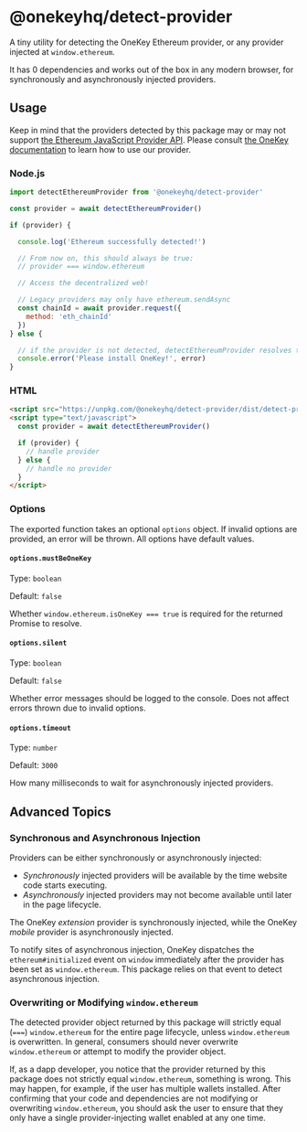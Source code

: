 # @onekeyhq/detect-provider

A tiny utility for detecting the OneKey Ethereum provider, or any provider injected at `window.ethereum`.

It has 0 dependencies and works out of the box in any modern browser, for synchronously and asynchronously injected providers.

## Usage

Keep in mind that the providers detected by this package may or may not support [the Ethereum JavaScript Provider API](https://eips.ethereum.org/EIPS/eip-1193).
Please consult [the OneKey documentation](https://docs.onekey.so/guide/ethereum-provider.html) to learn how to use our provider.

### Node.js

```javascript
import detectEthereumProvider from '@onekeyhq/detect-provider'

const provider = await detectEthereumProvider()

if (provider) {

  console.log('Ethereum successfully detected!')

  // From now on, this should always be true:
  // provider === window.ethereum

  // Access the decentralized web!

  // Legacy providers may only have ethereum.sendAsync
  const chainId = await provider.request({
    method: 'eth_chainId'
  })
} else {

  // if the provider is not detected, detectEthereumProvider resolves to null
  console.error('Please install OneKey!', error)
}
```

### HTML

```html
<script src="https://unpkg.com/@onekeyhq/detect-provider/dist/detect-provider.min.js"></script>
<script type="text/javascript">
  const provider = await detectEthereumProvider()

  if (provider) {
    // handle provider
  } else {
    // handle no provider
  }
</script>
```

### Options

The exported function takes an optional `options` object.
If invalid options are provided, an error will be thrown.
All options have default values.

#### `options.mustBeOneKey`

Type: `boolean`

Default: `false`

Whether `window.ethereum.isOneKey === true` is required for the returned Promise to resolve.

#### `options.silent`

Type: `boolean`

Default: `false`

Whether error messages should be logged to the console.
Does not affect errors thrown due to invalid options.

#### `options.timeout`

Type: `number`

Default: `3000`

How many milliseconds to wait for asynchronously injected providers.

## Advanced Topics

### Synchronous and Asynchronous Injection

Providers can be either synchronously or asynchronously injected:

- _Synchronously_ injected providers will be available by the time website code starts executing.
- _Asynchronously_ injected providers may not become available until later in the page lifecycle.

The OneKey _extension_ provider is synchronously injected, while the OneKey _mobile_ provider is asynchronously injected.

To notify sites of asynchronous injection, OneKey dispatches the `ethereum#initialized` event on `window` immediately after the provider has been set as `window.ethereum`.
This package relies on that event to detect asynchronous injection.

### Overwriting or Modifying `window.ethereum`

The detected provider object returned by this package will strictly equal (`===`) `window.ethereum` for the entire page lifecycle, unless `window.ethereum` is overwritten.
In general, consumers should never overwrite `window.ethereum` or attempt to modify the provider object.

If, as a dapp developer, you notice that the provider returned by this package does not strictly equal `window.ethereum`, something is wrong.
This may happen, for example, if the user has multiple wallets installed.
After confirming that your code and dependencies are not modifying or overwriting `window.ethereum`, you should ask the user to ensure that they only have a single provider-injecting wallet enabled at any one time.
